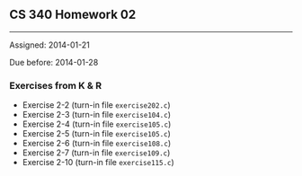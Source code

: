 ## CS 340 Homework 02
----

Assigned: 2014-01-21

Due before: 2014-01-28

### Exercises from K & R

* Exercise 2-2 (turn-in file ````exercise202.c````)
* Exercise 2-3 (turn-in file ````exercise104.c````)
* Exercise 2-4 (turn-in file ````exercise105.c````)
* Exercise 2-5 (turn-in file ````exercise105.c````)
* Exercise 2-6 (turn-in file ````exercise108.c````)
* Exercise 2-7 (turn-in file ````exercise109.c````)
* Exercise 2-10 (turn-in file ````exercise115.c````)
